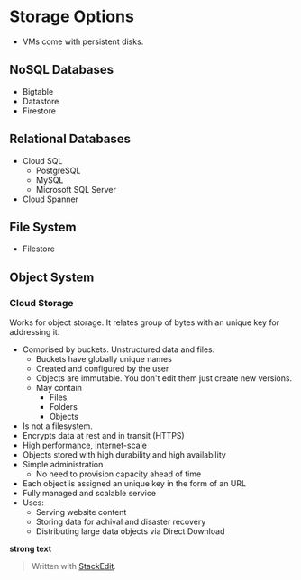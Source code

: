 
# Storage Options

- VMs come with persistent disks.

## NoSQL Databases
- Bigtable
- Datastore
- Firestore

## Relational Databases
- Cloud SQL
	- PostgreSQL
	- MySQL
	- Microsoft SQL Server
- Cloud Spanner

## File System
- Filestore

## Object System

### Cloud Storage 

Works for object storage. It relates group of bytes with an unique key for addressing it.

- Comprised by buckets. Unstructured data and files.
	- Buckets have globally unique names
	- Created and configured by the user
	- Objects are immutable. You don't edit them just create new versions.
	- May contain
		- Files 
		- Folders
		- Objects 
- Is not a filesystem.
- Encrypts data at rest and in transit (HTTPS)
- High performance, internet-scale
- Objects stored with high durability and high availability
- Simple administration
	- No need to provision capacity ahead of time
- Each object is assigned an unique key in the form of an URL
- Fully managed and scalable service
- Uses:
	- Serving website content
	- Storing data for achival and disaster recovery
	- Distributing large data objects via Direct Download

**strong text**

> Written with [StackEdit](https://stackedit.io/).
<!--stackedit_data:
eyJoaXN0b3J5IjpbLTQzODc0OTM3OCwtMjA5OTQ0Mjc3OCwxNT
YxNjM4ODkxLC0xNDMxMDY1MzU5XX0=
-->